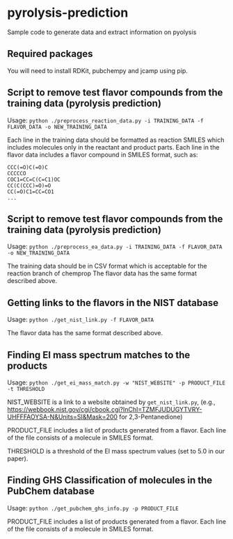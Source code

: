 # pyrolysis-prediction
Sample code to generate data and extract information on pyolysis

## Required packages

You will need to install RDKit, pubchempy and jcamp using pip. 

## Script to remove test flavor compounds from the training data (pyrolysis prediction)

Usage: ```python ./preprocess_reaction_data.py -i TRAINING_DATA -f FLAVOR_DATA -o NEW_TRAINING_DATA```

Each line in the training data should be formatted as reaction SMILES which includes molecules only in the reactant and product parts. 
Each line in the flavor data includes a flavor compound in SMILES format, such as:

```
CCC(=O)C(=O)C
CCCCCO
COC1=CC=C(C=C1)OC
CC(C(CCC)=O)=O
CC(=O)C1=CC=CO1
...
```

## Script to remove test flavor compounds from the training data (pyrolysis prediction)

Usage: ```python ./preprocess_ea_data.py -i TRAINING_DATA -f FLAVOR_DATA -o NEW_TRAINING_DATA```

The training data should be in CSV format which is acceptable for the reaction branch of chemprop 
The flavor data has the same format described above.


## Getting links to the flavors in the NIST database

Usage: ```python ./get_nist_link.py -f FLAVOR_DATA```


The flavor data has the same format described above.

## Finding EI mass spectrum matches to the products

Usage: ```python ./get_ei_mass_match.py -w "NIST_WEBSITE" -p PRODUCT_FILE -t THRESHOLD```

NIST_WEBSITE is a link to a website obtained by `get_nist_link.py`, (e.g., https://webbook.nist.gov/cgi/cbook.cgi?InChI=TZMFJUDUGYTVRY-UHFFFAOYSA-N&Units=SI&Mask=200 for 2,3-Pentanedione)

PRODUCT_FILE includes a list of products generated from a flavor. Each line of the file consists of a molecule in SMILES format. 

THRESHOLD is a threshold of the EI mass spectrum values (set to 5.0 in our paper). 

## Finding GHS Classification of molecules in the PubChem database

Usage: ```python ./get_pubchem_ghs_info.py -p PRODUCT_FILE```

PRODUCT_FILE includes a list of products generated from a flavor. Each line of the file consists of a molecule in SMILES format. 
